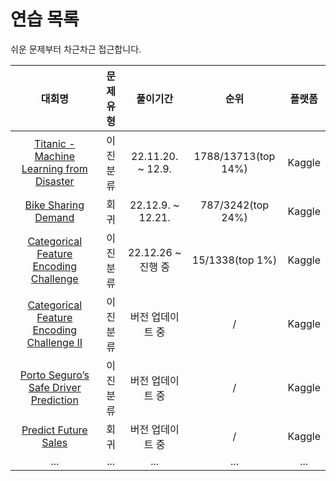 # 연습 목록

쉬운 문제부터 차근차근 접근합니다.

|대회명|문제유형|풀이기간|순위|플랫폼|
|:-:|:-:|:-:|:-:|:-:|
|[Titanic - Machine Learning from Disaster](https://www.kaggle.com/competitions/titanic)|이진분류|22.11.20. ~ 12.9.|1788/13713(top 14%)|Kaggle|
|[Bike Sharing Demand](https://www.kaggle.com/competitions/bike-sharing-demand)|회귀|22.12.9. ~ 12.21.|787/3242(top 24%)|Kaggle|
|[Categorical Feature Encoding Challenge](https://www.kaggle.com/c/cat-in-the-dat)|이진분류|22.12.26 ~ 진행 중|15/1338(top 1%)|Kaggle|
|[Categorical Feature Encoding Challenge II](https://www.kaggle.com/competitions/cat-in-the-dat-ii/code)|이진분류|버전 업데이트 중|/|Kaggle|
|[Porto Seguro’s Safe Driver Prediction](https://www.kaggle.com/c/porto-seguro-safe-driver-prediction)|이진분류|버전 업데이트 중|/|Kaggle|
|[Predict Future Sales](https://www.kaggle.com/c/competitive-data-science-predict-future-sales)|회귀|버전 업데이트 중|/|Kaggle|
|...|...|...|...|...|
